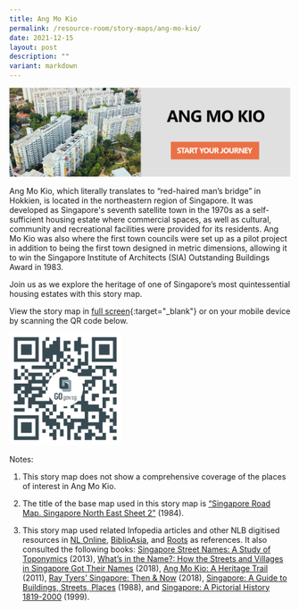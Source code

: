 ```yaml
---
title: Ang Mo Kio
permalink: /resource-room/story-maps/ang-mo-kio/
date: 2021-12-15
layout: post
description: ""
variant: markdown
---
```

[<img src="/images/storymap-image-ang-mo-kio.jpg" alt="storymap-ang-mo-kio">](https://go.gov.sg/8nf8pi)

Ang Mo Kio, which literally translates to “red-haired man’s bridge” in Hokkien, is located in the northeastern region of Singapore. It was developed as Singapore's seventh satellite town in the 1970s as a self-sufficient housing estate where commercial spaces, as well as cultural, community and recreational facilities were provided for its residents. Ang Mo Kio was also where the first town councils were set up as a pilot project in addition to being the first town designed in metric dimensions, allowing it to win the Singapore Institute of Architects (SIA) Outstanding Buildings Award in 1983.

Join us as we explore the heritage of one of Singapore’s most quintessential housing estates with this story map.

View the story map in [full screen](https://go.gov.sg/8nf8pi){:target="_blank"} or on your mobile device by scanning the QR code below.

<img src="/images/qr-code-storymap-ang-mo-kio.jpg" alt="qr-code-storymap-ang-mo-kio" style="width:200px;">

Notes:

1. This story map does not show a comprehensive coverage of the places of interest in Ang Mo Kio.

2. The title of the base map used in this story map is [“Singapore Road Map. Singapore North East Sheet 2”](https://www.nas.gov.sg/archivesonline/maps_building_plans/record-details/fb5d8a39-115c-11e3-83d5-0050568939ad) (1984).

3. This story map used related Infopedia articles and other NLB digitised resources in [NL Online](https://www.nlb.gov.sg/main/nlonline), [BiblioAsia](https://www.nlb.gov.sg/Browse/BiblioAsia.aspx), and [Roots](https://www.roots.sg/) as references. It also consulted the following books: [Singapore Street Names: A Study of Toponymics](https://eservice.nlb.gov.sg/item_holding.aspx?bid=200123850) (2013), [What’s in the Name?: How the Streets and Villages in Singapore Got Their Names](https://eservice.nlb.gov.sg/item_holding.aspx?bid=202924449) (2018), [Ang Mo Kio: A Heritage Trail](https://eservice.nlb.gov.sg/item_holding.aspx?bid=14119281) (2011), [Ray Tyers’ Singapore: Then &amp; Now](https://eservice.nlb.gov.sg/item_holding.aspx?bid=203784837) (2018), [Singapore: A Guide to Buildings, Streets, Places](http://eservice.nlb.gov.sg/item_holding.aspx?bid=4712298) (1988), and [Singapore: A Pictorial History 1819-2000](http://eservice.nlb.gov.sg/item_holding.aspx?bid=9651676) (1999).
